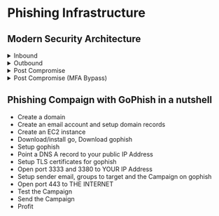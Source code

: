 # Phishing Infrastructure



## Modern Security Architecture

<details>

<summary>Inbound</summary>

<figure><img src="../../../.gitbook/assets/image (19).png" alt=""><figcaption></figcaption></figure>



</details>

<details>

<summary>Outbound</summary>

<figure><img src="../../../.gitbook/assets/image (1) (1) (1) (1).png" alt=""><figcaption></figcaption></figure>



</details>

<details>

<summary>Post Compromise</summary>

<figure><img src="../../../.gitbook/assets/image (2) (1) (1).png" alt=""><figcaption></figcaption></figure>



</details>

<details>

<summary>Post Compromise (MFA Bypass)</summary>

<figure><img src="../../../.gitbook/assets/image (3) (1) (1).png" alt=""><figcaption></figcaption></figure>



</details>



## Phishing Compaign with GoPhish in a nutshell

* Create a domain
* Create an email account and setup domain records
* Create an EC2 instance
* Download/install go, Download gophish
* Setup gophish
* Point a DNS A record to your public IP Address
* Setup TLS certificates for gophish&#x20;
* Open port 3333 and 3380 to YOUR IP Address
* Setup sender email, groups to target and the Campaign on gophish
* Open port 443 to THE INTERNET
* Test the Campaign&#x20;
* Send the Campaign
* Profit



